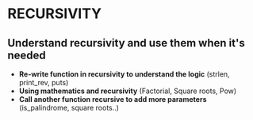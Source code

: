# RECURSIVITY 
## Understand recursivity and use them when it's needed 

* **Re-write function in recursivity to understand the logic** (strlen, print_rev, puts)
* **Using mathematics and recursivity** (Factorial, Square roots, Pow)
* **Call another function recursive to add more parameters** (is_palindrome, square roots..)

